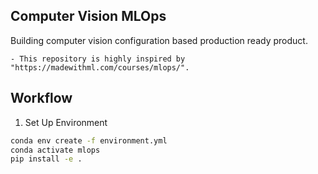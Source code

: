 ## Computer Vision MLOps

Building computer vision configuration based production ready product.

    - This repository is highly inspired by "https://madewithml.com/courses/mlops/".

## Workflow

1. Set Up Environment
```bash
conda env create -f environment.yml
conda activate mlops
pip install -e .
```
    
